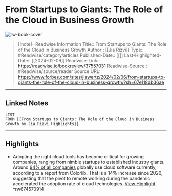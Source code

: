 # From Startups to Giants: The Role of the Cloud in Business Growth

![rw-book-cover](https://readwise-assets.s3.amazonaws.com/media/uploaded_book_covers/profile_174804/0x0.jpg)
<br>
>[!note]- Readwise Information
>Title:: From Startups to Giants: The Role of the Cloud in Business Growth
>Author:: [[Jia Rizvi]]
>Type:: #Readwise/category/articles
>Published-Date:: [[]]
>Last-Highlighted-Date:: [[2024-02-09]]
>Readwise-Link:: https://readwise.io/bookreview/37557031
>Readwise-Source:: #Readwise/source/reader
>Source URL:: https://www.forbes.com/sites/jiawertz/2024/02/06/from-startups-to-giants-the-role-of-the-cloud-in-business-growth/?sh=67e118db36ae
--- 

## Linked Notes
```dataview
LIST
FROM [[From Startups to Giants: The Role of the Cloud in Business Growth by Jia Rizvi Highlights]]
```

---

## Highlights
- Adopting the right cloud tools has become critical for growing companies, ranging from nimble startups to established industry giants. Around [94% of all companies](https://colorlib.com/wp/cloud-computing-statistics/) globally use cloud software currently, according to a report from Colorlib. That is a 14% increase since 2020, suggesting that the pivot to remote working during the pandemic accelerated the adoption rate of cloud technologies. [View Highlight](https://readwise.io/open/674570914) ^rw674570914

